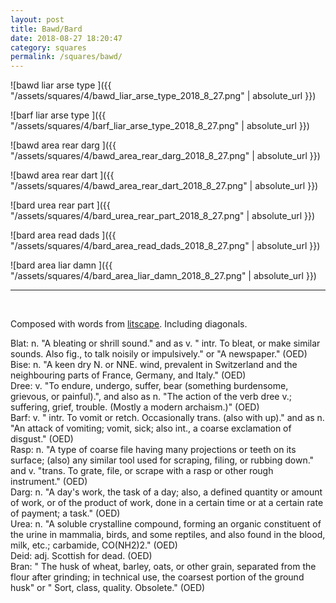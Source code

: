 ```yaml
---
layout: post
title: Bawd/Bard
date: 2018-08-27 18:20:47
category: squares
permalink: /squares/bawd/ 
---
```


![bawd liar arse type ]({{ "/assets/squares/4/bawd_liar_arse_type_2018_8_27.png" | absolute_url }})
&nbsp;

![barf liar arse type ]({{ "/assets/squares/4/barf_liar_arse_type_2018_8_27.png" | absolute_url }})
&nbsp;

![bawd area rear darg ]({{ "/assets/squares/4/bawd_area_rear_darg_2018_8_27.png" | absolute_url }})
&nbsp;

![bawd area rear dart ]({{ "/assets/squares/4/bawd_area_rear_dart_2018_8_27.png" | absolute_url }})
&nbsp;

![bard urea rear part ]({{ "/assets/squares/4/bard_urea_rear_part_2018_8_27.png" | absolute_url }})
&nbsp;

![bard area read dads ]({{ "/assets/squares/4/bard_area_read_dads_2018_8_27.png" | absolute_url }})
&nbsp;

![bard area liar damn ]({{ "/assets/squares/4/bard_area_liar_damn_2018_8_27.png" | absolute_url }})
&nbsp;


---

&nbsp;

Composed with words from [litscape](https://www.litscape.com/). Including diagonals. 

Blat: n. "A bleating or shrill sound." and as v. " intr. To bleat, or make similar sounds. Also fig., to talk noisily or impulsively." or "A newspaper." (OED)  
Bise: n. "A keen dry N. or NNE. wind, prevalent in Switzerland and the neighbouring parts of France, Germany, and Italy." (OED)  
Dree: v. "To endure, undergo, suffer, bear (something burdensome, grievous, or painful).", and also as n. "The action of the verb dree v.; suffering, grief, trouble. (Mostly a modern archaism.)" (OED)  
Barf: v. " intr. To vomit or retch. Occasionally trans. (also with up)." and as n. "An attack of vomiting; vomit, sick; also int., a coarse exclamation of disgust." (OED)  
Rasp: n. "A type of coarse file having many projections or teeth on its surface; (also) any similar tool used for scraping, filing, or rubbing down." and v. "trans. To grate, file, or scrape with a rasp or other rough instrument." (OED)  
Darg: n. "A day's work, the task of a day; also, a defined quantity or amount of work, or of the product of work, done in a certain time or at a certain rate of payment; a task." (OED)  
Urea: n. "A soluble crystalline compound, forming an organic constituent of the urine in mammalia, birds, and some reptiles, and also found in the blood, milk, etc.; carbamide, CO(NH2)2." (OED)  
Deid: adj. Scottish for dead. (OED)  
Bran: " The husk of wheat, barley, oats, or other grain, separated from the flour after grinding; in technical use, the coarsest portion of the ground husk" or " Sort, class, quality. Obsolete." (OED)  

